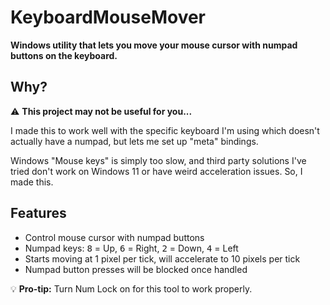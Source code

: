 ﻿# KeyboardMouseMover
**Windows utility that lets you move your mouse cursor with numpad buttons on the keyboard.**

## Why?
⚠️ **This project may not be useful for you...**

I made this to work well with the specific keyboard I'm using which doesn't actually have a numpad, but lets me set up "meta" bindings.

Windows "Mouse keys" is simply too slow, and third party solutions I've tried don't work on Windows 11 or have weird acceleration issues. So, I made this.

## Features
- Control mouse cursor with numpad buttons
- Numpad keys: <kbd>8</kbd> = Up, <kbd>6</kbd> = Right, <kbd>2</kbd> = Down, <kbd>4</kbd> = Left
- Starts moving at 1 pixel per tick, will accelerate to 10 pixels per tick
- Numpad button presses will be blocked once handled

💡 **Pro-tip:** Turn Num Lock on for this tool to work properly.